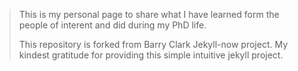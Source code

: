>This is my personal page to share what I have learned form the people of interent and did during my PhD life. 
>
>This repository is forked from Barry Clark Jekyll-now project. My kindest gratitude for providing this simple intuitive jekyll project. 
